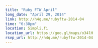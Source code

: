 ```yaml
---
title: "Ruby FTW April"
long_date: "April 29, 2014"
link: http://h4q.me/rubyftw-2014-04
time: "6:30pm"
location: Simpli.fi
location_url: https://goo.gl/maps/o34lH
rsvp_url: http://h4q.me/rubyftw-2014-04
---
```

